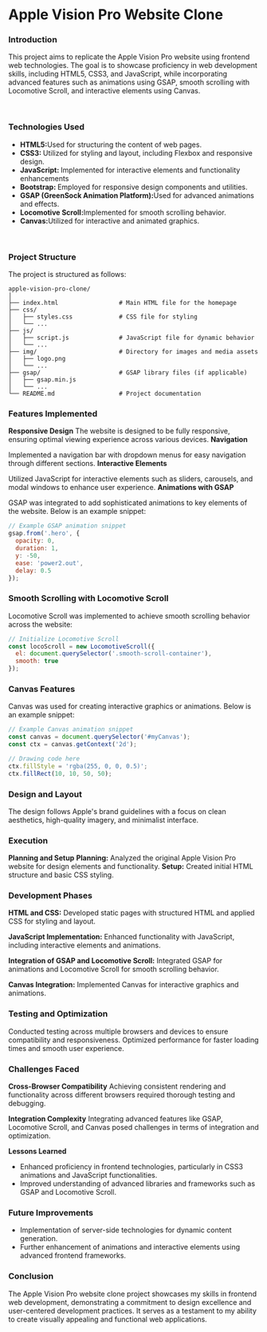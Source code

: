 # Apple Vision Pro Website Clone 

<h3>Introduction</h3>
<p>This project aims to replicate the Apple Vision Pro website using frontend web technologies. The goal is to showcase proficiency in web development skills, including HTML5, CSS3, and JavaScript, while incorporating advanced features such as animations using GSAP, smooth scrolling with Locomotive Scroll, and interactive elements using Canvas.</p><br>

<h3>Technologies Used</h3>
<p><ul><li><b>HTML5:</b>Used for structuring the content of web pages.</li>
<li><b>CSS3: </b>Utilized for styling and layout, including Flexbox and responsive design.
</li>
<li><b>JavaScript: </b>Implemented for interactive elements and functionality enhancements</li>
<li><b>Bootstrap: </b>Employed for responsive design components and utilities.</li>
<li><b>GSAP (GreenSock Animation Platform):</b>Used for advanced animations and effects.</li>
<li><b>Locomotive Scroll:</b>Implemented for smooth scrolling behavior.
</li>
<li><b>Canvas:</b>Utilized for interactive and animated graphics.</li>
</ul></p><br>
<h3>Project Structure</h3>
The project is structured as follows:

```
apple-vision-pro-clone/
│
├── index.html                 # Main HTML file for the homepage
├── css/
│   ├── styles.css             # CSS file for styling
│   └── ...
├── js/
│   ├── script.js              # JavaScript file for dynamic behavior
│   └── ...
├── img/                       # Directory for images and media assets
│   ├── logo.png
│   └── ...
├── gsap/                      # GSAP library files (if applicable)
│   ├── gsap.min.js
│   └── ...
└── README.md                  # Project documentation
```


<h3>Features Implemented</h3>
<b>Responsive Design</b>
The website is designed to be fully responsive, ensuring optimal viewing experience across various devices.
<b>Navigation</b>

Implemented a navigation bar with dropdown menus for easy navigation through different sections.
<b>Interactive Elements</b>

Utilized JavaScript for interactive elements such as sliders, carousels, and modal windows to enhance user experience.
<b>Animations with GSAP</b>

GSAP was integrated to add sophisticated animations to key elements of the website. Below is an example snippet:

```javascript
// Example GSAP animation snippet
gsap.from('.hero', {
  opacity: 0,
  duration: 1,
  y: -50,
  ease: 'power2.out',
  delay: 0.5
});
```
<h3>Smooth Scrolling with Locomotive Scroll
</h3>
Locomotive Scroll was implemented to achieve smooth scrolling behavior across the website:

```javascript
// Initialize Locomotive Scroll
const locoScroll = new LocomotiveScroll({
  el: document.querySelector('.smooth-scroll-container'),
  smooth: true
});
```


<h3>Canvas Features
</h3>
Canvas was used for creating interactive graphics or animations. Below is an example snippet:

```javascript
// Example Canvas animation snippet
const canvas = document.querySelector('#myCanvas');
const ctx = canvas.getContext('2d');

// Drawing code here
ctx.fillStyle = 'rgba(255, 0, 0, 0.5)';
ctx.fillRect(10, 10, 50, 50);
```

<h3>Design and Layout
</h3>
The design follows Apple's brand guidelines with a focus on clean aesthetics, high-quality imagery, and minimalist interface.

<h3>Execution</h3>
<b>Planning and Setup</b>
<b>Planning:</b> Analyzed the original Apple Vision Pro website for design elements and functionality.
<b>Setup:</b> Created initial HTML structure and basic CSS styling.
<h3>Development Phases</h3>
<b>HTML and CSS:</b> Developed static pages with structured HTML and applied CSS for styling and layout.

<b>JavaScript Implementation:</b> Enhanced functionality with JavaScript, including interactive elements and animations.

<b>Integration of GSAP and Locomotive Scroll:</b> Integrated GSAP for animations and Locomotive Scroll for smooth scrolling behavior.

<b>Canvas Integration:</b> Implemented Canvas for interactive graphics and animations.

<h3>Testing and Optimization</h3>
Conducted testing across multiple browsers and devices to ensure compatibility and responsiveness.
Optimized performance for faster loading times and smooth user experience.
<h3>Challenges Faced</h3>
<b>Cross-Browser Compatibility</b>
Achieving consistent rendering and functionality across different browsers required thorough testing and debugging.

<b>Integration Complexity</b>
Integrating advanced features like GSAP, Locomotive Scroll, and Canvas posed challenges in terms of integration and optimization.

<b>Lessons Learned</b>

<ul><li>
Enhanced proficiency in frontend technologies, particularly in CSS3 animations and JavaScript functionalities.</li>
<li>
Improved understanding of advanced libraries and frameworks such as GSAP and Locomotive Scroll.</li></ul>

<h3>Future Improvements</h3>

<ul>
<li>
Implementation of server-side technologies for dynamic content generation.</li>
<li>
Further enhancement of animations and interactive elements using advanced frontend frameworks.</li>
</ul>
<h3>Conclusion</h3>
The Apple Vision Pro website clone project showcases my skills in frontend web development, demonstrating a commitment to design excellence and user-centered development practices. It serves as a testament to my ability to create visually appealing and functional web applications.














                

